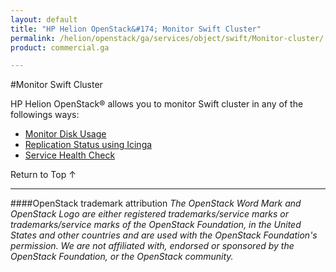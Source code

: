 ```yaml
---
layout: default
title: "HP Helion OpenStack&#174; Monitor Swift Cluster"
permalink: /helion/openstack/ga/services/object/swift/Monitor-cluster/
product: commercial.ga

---
```

<!--UNDER REVISION-->

<script>

function PageRefresh {
onLoad="window.refresh"
}

PageRefresh();

</script>

<!--
<p style="font-size: small;"> <a href="/helion/openstack/ga/services/object/overview/">&#9664; PREV</a> | <a href="/helion/openstack/services/overview/">&#9650; UP</a> | <a href=" /helion/openstack/ga/services/swift/deployment/"> NEXT &#9654</a> </p>-->


#Monitor Swift Cluster

HP Helion OpenStack&reg; allows you to monitor Swift cluster in any of the followings ways:


* [Monitor Disk Usage]( /helion/openstack/ga/services/object/swift/Monitor-disk/)
* [Replication Status using Icinga](/helion/openstack/ga/services/object/swift/replica-status/)
* [Service Health Check](/helion/openstack/ga/services/object/swift/health-check/)




<a href="#top" style="padding:14px 0px 14px 0px; text-decoration: none;"> Return to Top &#8593; </a>

----
####OpenStack trademark attribution
*The OpenStack Word Mark and OpenStack Logo are either registered trademarks/service marks or trademarks/service marks of the OpenStack Foundation, in the United States and other countries and are used with the OpenStack Foundation's permission. We are not affiliated with, endorsed or sponsored by the OpenStack Foundation, or the OpenStack community.*

